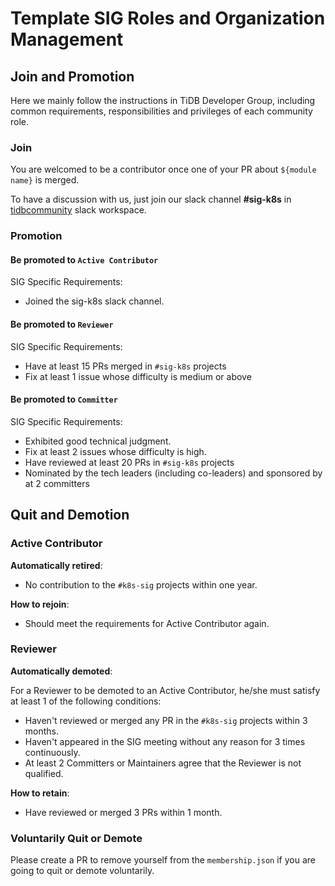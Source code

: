 # Template SIG Roles and Organization Management

## Join and Promotion

Here we mainly follow the instructions in TiDB Developer Group, including common requirements, responsibilities and privileges of each community role.

### Join

You are welcomed to be a contributor once one of your PR about `${module name}` is merged.

To have a discussion with us, just join our slack channel **#sig-k8s** in [tidbcommunity](https://pingcap.com/tidbslack) slack workspace.

### Promotion

#### Be promoted to `Active Contributor`

SIG Specific Requirements:

* Joined the sig-k8s slack channel.

#### Be promoted to `Reviewer`

SIG Specific Requirements:

* Have at least 15 PRs merged in `#sig-k8s` projects
* Fix at least 1 issue whose difficulty is medium or above

#### Be promoted to `Committer`

SIG Specific Requirements:

* Exhibited good technical judgment.
* Fix at least 2 issues whose difficulty is high.
* Have reviewed at least 20 PRs in `#sig-k8s` projects
* Nominated by the tech leaders (including co-leaders) and sponsored by at 2 committers

## Quit and Demotion

### Active Contributor

**Automatically retired**:

* No contribution to the `#k8s-sig` projects within one year.

**How to rejoin**:

* Should meet the requirements for Active Contributor again.

### Reviewer

**Automatically demoted**:

For a Reviewer to be demoted to an Active Contributor, he/she must satisfy at least 1 of the following conditions:

* Haven't reviewed or merged any PR in the `#k8s-sig` projects within 3 months.
* Haven't appeared in the SIG meeting without any reason for 3 times continuously.
* At least 2 Committers or Maintainers agree that the Reviewer is not qualified.

**How to retain**:

* Have reviewed or merged 3 PRs within 1 month.

### Voluntarily Quit or Demote

Please create a PR to remove yourself from the `membership.json` if you are going to quit or demote voluntarily.
